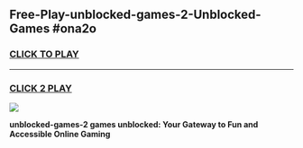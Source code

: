 
## Free-Play-unblocked-games-2-Unblocked-Games #ona2o
<h3>
<a href="https://news.freeplayer.one?title=unblocked-games-2&ref=8M">CLICK TO PLAY</a></h3>
<hr>

<h3>
<a href="https://news.freeplayer.one?title=unblocked-games-2&ref=8M">CLICK 2 PLAY</a>
  
</h3>

<a href="https://news.freeplayer.one?title=unblocked-games-2&ref=8M"><img src="https://clearcache.store/games.png"></a>


**unblocked-games-2 games unblocked: Your Gateway to Fun and Accessible Online Gaming**
